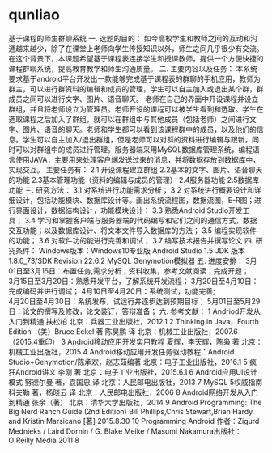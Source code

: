 # qunliao
基于课程的师生群聊系统
一. 选题的目的：
  如今高校学生和教师之间的互动和沟通越来越少，除了在课堂上老师向学生传授知识以外，师生之间几乎很少有交流。在这个背景下，本课题希望基于课程表连接学生和授课教师，提供一个方便快捷的课程群聊系统，提高教育教学和师生沟通质量。
二. 主要内容以及任务：
  本系统要求基于android平台开发出一款能够完成基于课程表的群聊的手机应用，教师为群主，可以进行群资料的编辑和成员的管理，学生可以自主加入或退出某个群，群成员之间可以进行文字、图片、语音聊天。
老师在自己的界面中开设课程并设立群组，并且将老师设立为管理员。老师开设的课程可以被学生看到和选取。学生在选取课程之后加入了群组，就可以在群组中与其他成员（包括老师）之间进行文字、图片、语音的聊天。老师和学生都可以看到该课程群中的成员，以及他们的信息。学生可以自主加入/退出群组，但是老师可以对群的资料进行编辑与跟新，同时可以对群组中的成员进行管理。服务器端采用MySQL数据库管理系统，编程语言使用JAVA，主要用来处理客户端发送过来的消息，并将数据存放到数据库中，实现交互。
  主要任务有：
  2.1 开设课程建立群组
  2.2基本的文字、图片、语音聊天的功能
  2.3基本管理功能（资料的编辑与成员的管理）
  2.4服务器功能
  2.5数据库功能
三. 研究方法：
  3.1 对系统进行功能需求分析；
  3.2 对系统进行概要设计和详细设计，包括功能模块、数据库设计等。画出系统流程图，数据流图，E-R图；进行界面设计，数据结构设计，功能模块设计；
  3.3 熟悉Android Studio开发工具；
  3.4 学习和掌握客户端与服务器端的代码编写和它们之间的通信方式，数据交互功能；以及数据库设计、将文本文件导入数据库的方法；
  3.5 编程实现软件的功能；
  3.6 对软件功的能进行完善和调试；
  3.7 编写技术报告并撰写论文
四. 研究条件：
  Windows版本：Windows10专业版
  Android Studio 1.5
  JDK 版本1.8.0_73/SDK Revision 22.6.2
  MySQL Genymotion模拟器 
五. 进度安排：
  3月01日至3月15日：布置任务,需求分析；资料收集，参考文献阅读；完成开题；   
  3月15日至3月20日：熟悉开发平台，了解系统开发流程；
  3月20日至4月10日：完成编码并进行调试； 
  4月10日至4月20日：系统测试，功能完善;  
  4月20日至4月30日：系统发布，试运行并逐步达到预期目标； 
  5月01日至5月29日：论文的撰写及修改，论文装订，答辩准备；
六. 参考文献：
  1 Andriod开发从入门到精通 扶松柏 北京：兵器工业出版社，2012.1
  2 Thinking in Java，Fourth Edition （美）Bruce Eckel 著 陈昊鹏 译 北京：机械工业出版社，2007.6（2015.4重印）
  3 Android移动应用开发实用教程 夏辉，李天辉，陈枭 著 北京：机械工业出版社，2015
  4 Android移动应用开发任务驱动教程：Android Studio+Genymotion/陈承欢，赵志茹编著 北京：电子工业出版社，2016.1
  5 疯狂Android讲义 李刚 著 北京：电子工业出版社，2015.6.1
  6 Android应用UI设计模式  努德尔曼 著，袁国忠 译 北京：人民邮电出版社，2013
  7 MySQL 5权威指南  科夫勒 著，杨晓云 译 北京：人民邮电出版社，2006
  8 Android网络开发从入门到精通 张余（著） 北京：清华大学出版社，2014
  9 Android Programming: The Big Nerd Ranch Guide (2nd Edition)  Bill Phillips,Chris Stewart,Brian Hardy and Kristin Marsicano [著] 2015.8.30
  10 Programming Android  作者：Zigurd Mednieks / Laird Dornin / G. Blake Meike / Masumi Nakamura出版社：O'Reilly Media 2011.8 
